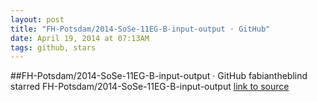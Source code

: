 ```yaml
---
layout: post
title: "FH-Potsdam/2014-SoSe-11EG-B-input-output · GitHub"
date: April 19, 2014 at 07:13AM
tags: github, stars
---
```

##FH-Potsdam/2014-SoSe-11EG-B-input-output · GitHub
fabiantheblind starred FH-Potsdam/2014-SoSe-11EG-B-input-output
[link to source](http://ift.tt/1lj1wWY) 

